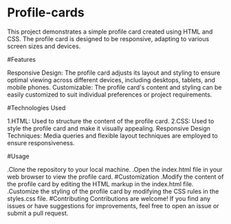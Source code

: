 # Profile-cards

This project demonstrates a simple profile card created using HTML and CSS. The profile card is designed to be responsive, adapting to various screen sizes and devices.

#Features

Responsive Design: The profile card adjusts its layout and styling to ensure optimal viewing across different devices, including desktops, tablets, and mobile phones.
Customizable: The profile card's content and styling can be easily customized to suit individual preferences or project requirements.

#Technologies Used

1.HTML: Used to structure the content of the profile card.
2.CSS: Used to style the profile card and make it visually appealing.
Responsive Design Techniques: Media queries and flexible layout techniques are employed to ensure responsiveness.

#Usage

.Clone the repository to your local machine.
.Open the index.html file in your web browser to view the profile card.
#Customization
.Modify the content of the profile card by editing the HTML markup in the index.html file.
.Customize the styling of the profile card by modifying the CSS rules in the styles.css file.
#Contributing
Contributions are welcome! If you find any issues or have suggestions for improvements, feel free to open an issue or submit a pull request.
